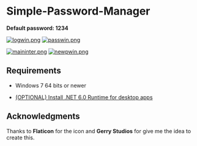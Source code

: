 # Simple-Password-Manager

**Default password: 1234**

[![logwin.png](https://i.postimg.cc/sXRM6tWv/logwin.png)](https://postimg.cc/yJv6WpvH)
[![passwin.png](https://i.postimg.cc/DZd8tBQ5/passwin.png)](https://postimg.cc/G8tLDP5s)

[![maininter.png](https://i.postimg.cc/kGTD5Gpb/maininter.png)](https://postimg.cc/kRt71J9J)
[![newpwin.png](https://i.postimg.cc/brys8k3P/newpwin.png)](https://postimg.cc/bD5z9G7V)

## Requirements

- Windows 7 64 bits or newer

- [(OPTIONAL) Install .NET 6.0 Runtime for desktop apps](https://dotnet.microsoft.com/en-us/download/dotnet/6.0/runtime "Download .Net 6.0 Runtime for desktop apps!")

## Acknowledgments
Thanks to **Flaticon** for the icon and **Gerry Studios** for give me the idea to create this.
